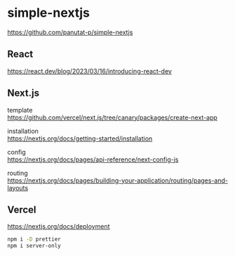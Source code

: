 # simple-nextjs

https://github.com/panutat-p/simple-nextjs

## React

https://react.dev/blog/2023/03/16/introducing-react-dev

## Next.js

template\
https://github.com/vercel/next.js/tree/canary/packages/create-next-app

installation\
https://nextjs.org/docs/getting-started/installation

config\
https://nextjs.org/docs/pages/api-reference/next-config-js

routing\
https://nextjs.org/docs/pages/building-your-application/routing/pages-and-layouts

## Vercel

https://nextjs.org/docs/deployment

```sh
npm i -D prettier
npm i server-only
```
